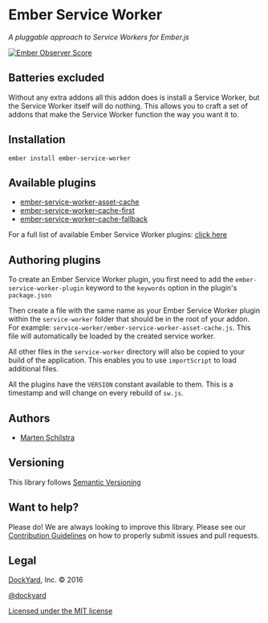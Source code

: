 # Ember Service Worker

_A pluggable approach to Service Workers for Ember.js_

[![Ember Observer Score](https://emberobserver.com/badges/ember-service-worker.svg)](https://emberobserver.com/addons/ember-service-worker)

## Batteries excluded

Without any extra addons all this addon does is install a Service Worker,
but the Service Worker itself will do nothing.
This allows you to craft a set of addons that make the Service Worker function the way you want it to.

## Installation

```
ember install ember-service-worker
```

## Available plugins

- [ember-service-worker-asset-cache](https://github.com/DockYard/ember-service-worker-asset-cache)
- [ember-service-worker-cache-first](https://github.com/DockYard/ember-service-worker-cache-first)
- [ember-service-worker-cache-fallback](https://github.com/DockYard/ember-service-worker-cache-fallback)

For a full list of available Ember Service Worker plugins: [click here](https://npmsearch.com/?q=keywords:ember-cli-deploy-plugin)

## Authoring plugins

To create an Ember Service Worker plugin, you first need to add the
`ember-service-worker-plugin` keyword to the `keywords` option in the plugin's
`package.json`

Then create a file with the same name as your Ember Service Worker plugin within
the `service-worker` folder that should be in the root of your addon. For
example: `service-worker/ember-service-worker-asset-cache.js`. This file will
automatically be loaded by the created service worker.

All other files in the `service-worker` directory will also be copied to your build of the
application. This enables you to use `importScript` to load additional files.

All the plugins have the `VERSION` constant available to them. This is a
timestamp and will change on every rebuild of `sw.js`.

## Authors

* [Marten Schilstra](http://twitter.com/martndemus)

## Versioning

This library follows [Semantic Versioning](http://semver.org)

## Want to help?

Please do! We are always looking to improve this library. Please see our
[Contribution Guidelines](https://github.com/dockyard/ember-service-worker/blob/master/CONTRIBUTING.md)
on how to properly submit issues and pull requests.

## Legal

[DockYard](http://dockyard.com/), Inc. &copy; 2016

[@dockyard](http://twitter.com/dockyard)

[Licensed under the MIT license](http://www.opensource.org/licenses/mit-license.php)
